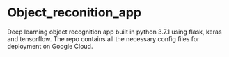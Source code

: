 # Object_reconition_app
Deep learning object recognition app built in python 3.7.1 using flask, keras and tensorflow. The repo contains all the necessary config files for deployment on Google Cloud.
